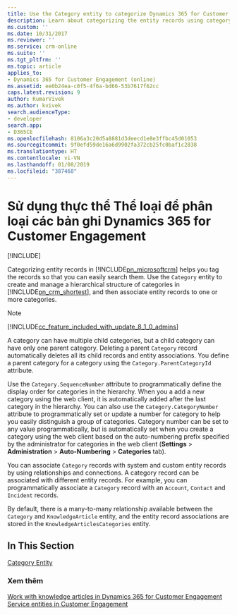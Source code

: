 ```yaml
---
title: Use the Category entity to categorize Dynamics 365 for Customer Engagement records (Developer Guide for Dynamics 365 for Customer Engagement apps) | MicrosoftDocs
description: Learn about categorizing the entity records using category entity.
ms.custom: ''
ms.date: 10/31/2017
ms.reviewer: ''
ms.service: crm-online
ms.suite: ''
ms.tgt_pltfrm: ''
ms.topic: article
applies_to:
- Dynamics 365 for Customer Engagement (online)
ms.assetid: ee0b24ea-c0f5-4f6a-bd66-53b7617f62cc
caps.latest.revision: 9
author: KumarVivek
ms.author: kvivek
search.audienceType:
- developer
search.app:
- D365CE
ms.openlocfilehash: 8106a3c20d5a8881d3deecd1e8e3ffbc45d01053
ms.sourcegitcommit: 9f0efd59de16a6d9902fa372cb25fc0baf1c2838
ms.translationtype: HT
ms.contentlocale: vi-VN
ms.lasthandoff: 01/08/2019
ms.locfileid: "387468"
---
```

# <a name="use-the-category-entity-to-categorize-dynamics-365-for-customer-engagement-records"></a>Sử dụng thực thể Thể loại để phân loại các bản ghi Dynamics 365 for Customer Engagement

[!INCLUDE[](../includes/cc_applies_to_update_9_0_0.md)]

Categorizing entity records in [!INCLUDE[pn_microsoftcrm](../includes/pn-microsoftcrm.md)] helps you tag the records so that you can easily search them. Use the  `Category` entity to create and manage a hierarchical structure of categories in [!INCLUDE[pn_crm_shortest](../includes/pn-crm-shortest.md)], and then associate entity records to one or more categories.  
  
> [!NOTE]
> [!INCLUDE[cc_feature_included_with_update_8_1_0_admins](../includes/cc-feature-included-with-update-8-1-0-admins.md)]  
  
 A category can have multiple child categories, but a child category can have only one parent category. Deleting a parent `Category` record automatically deletes all its child records and entity associations. You define a parent category for a category using the `Category.ParentCategoryId` attribute.  
  
 Use the `Category.SequenceNumber` attribute to programmatically define the display order for categories in the hierarchy.  When you a add a new category using the web client, it is automatically added after the last category in the hierarchy. You can also use the `Category.CategoryNumber` attribute to programmatically set or update a number for category to help you easily distinguish a group of categories. Category number can be set to any value programmatically, but is automatically set when you create a category using the web client based on the auto-numbering prefix specified by the administrator for categories in the web client (**Settings** > **Administration** > **Auto-Numbering** > **Categories** tab).  
  
 You can associate `Category` records with system and custom entity records by using relationships and connections. A category record can be associated with different entity records. For example, you can programmatically associate a `Category` record with an `Account`, `Contact` and `Incident` records.  
  
 By default, there is a many-to-many relationship available between the `Category` and `KnowledgeArticle` entity, and the entity record associations are stored in the `KnowledgeArticlesCategories` entity.  
  
## <a name="in-this-section"></a>In This Section  
 [Category Entity](entities/category.md)  
  
### <a name="see-also"></a>Xem thêm  
 [Work with knowledge articles in Dynamics 365 for Customer Engagement](work-knowledge-articles.md)   
 [Service entities in Customer Engagement](service-entities.md)
